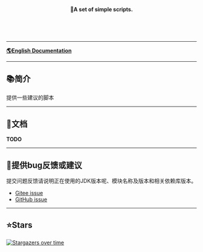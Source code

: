 <p align="center">
    <strong>🍬A set of simple scripts.</strong>
</p>
<p align="center">
<a target="_blank" href="javascript:void(0)"><img src="https://img.shields.io/github/license/cuukenn/simple-scripts"  alt=""/></a>
<a target="_blank" href="javascript:void(0)"><img src="https://img.shields.io/github/languages/code-size/cuukenn/simple-scripts"  alt=""/></a>
<a target="_blank" href="javascript:void(0)"><img src="https://img.shields.io/github/stars/cuukenn/simple-scripts?style=social"  alt=""/></a>
</p>

<br/>

-------------------------------------------------------------------------------

[**🌎English Documentation**](README.en.md)

-------------------------------------------------------------------------------

## 📚简介

提供一些建议的脚本

-------------------------------------------------------------------------------

## 📝文档

**TODO**

-------------------------------------------------------------------------------

## 🐞提供bug反馈或建议

提交问题反馈请说明正在使用的JDK版本呢、模块名称及版本和相关依赖库版本。

- [Gitee issue](https://gitee.com/cuukenn/simple-scripts/issues)
- [GitHub issue](https://github.com/cuukenn/simple-scripts/issues)

-------------------------------------------------------------------------------

## ⭐Stars

[![Stargazers over time](https://starchart.cc/cuukenn/simple-scripts.svg)](https://starchart.cc/cuukenn/simple-scripts)
